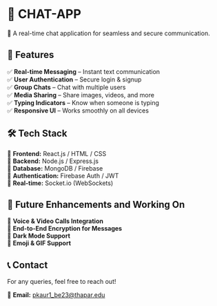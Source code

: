 # 💬 CHAT-APP  
🚀 A real-time chat application for seamless and secure communication.  

## 🌟 Features  
✅ **Real-time Messaging** – Instant text communication  
✅ **User Authentication** – Secure login & signup  
✅ **Group Chats** – Chat with multiple users  
✅ **Media Sharing** – Share images, videos, and more  
✅ **Typing Indicators** – Know when someone is typing  
✅ **Responsive UI** – Works smoothly on all devices  

## 🛠 Tech Stack  
🔹 **Frontend:** React.js / HTML / CSS  
🔹 **Backend:** Node.js / Express.js  
🔹 **Database:** MongoDB / Firebase  
🔹 **Authentication:** Firebase Auth / JWT  
🔹 **Real-time:** Socket.io (WebSockets)  

## 🚀 Future Enhancements and Working On  
🔹 **Voice & Video Calls Integration**  
🔹 **End-to-End Encryption for Messages**  
🔹 **Dark Mode Support**  
🔹 **Emoji & GIF Support**  

## 📞 Contact  
For any queries, feel free to reach out!  

📧 **Email:** [pkaur1_be23@thapar.edu](mailto:pkaur1_be23@thapar.edu)  
